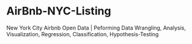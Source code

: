 # AirBnb-NYC-Listing
New York City Airbnb Open Data |  Peforming Data Wrangling, Analysis, Visualization, Regression, Classification, Hypothesis-Testing 
